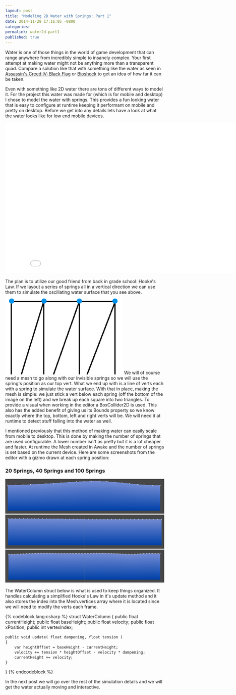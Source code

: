 ```yaml
---
layout: post
title: "Modeling 2D Water with Springs: Part 1"
date: 2014-11-28 17:16:05 -0800
categories:
permalink: water2d-part1
published: true
---
```



Water is one of those things in the world of game development that can range anywhere from incredibly simple to insanely complex. Your first attempt at making water might not be anything more than a transparent quad. Compare a solution like that with something like the water as seen in [Assassin's Creed IV: Black Flag](https://www.google.com/search?q=Assassin%27s+Creed+IV:+Black+Flag+water&tbm=isch) or [Bioshock](https://www.google.com/search?q=bioshock+water&tbm=isch) to get an idea of how far it can be taken.

<!-- more -->

Even with something like 2D water there are tons of different ways to model it. For the project this water was made for (which is for mobile and desktop) I chose to model the water with springs. This provides a fun looking water that is easy to configure at runtime keeping it performant on mobile and pretty on desktop. Before we get into any details lets have a look at what the water looks like for low end mobile devices.


<iframe src="//gfycat.com/ifr/HelpfulThickGopher" frameborder="0" scrolling="no" width="846" height="476" style="-webkit-backface-visibility: hidden;" ></iframe>



The plan is to utilize our good friend from back in grade school: Hooke's Law. If we layout a series of springs all in a vertical direction we can use them to simulate the oscillating water surface that you see above. ![](/images/posts/water2d/verts.png) We will of course need a mesh to go along with our invisible springs so we will use the spring's position as our top vert. What we end up with is a line of verts each with a spring to simulate the water surface. With that in place, making the mesh is simple: we just stick a vert below each spring (off the bottom of the image on the left) and we break up each square into two triangles. To provide a visual when working in the editor a BoxCollider2D is used. This also has the added benefit of giving us its Bounds property so we know exactly where the top, bottom, left and right verts will be. We will need it at runtime to detect stuff falling into the water as well.


I mentioned previously that this method of making water can easily scale from mobile to desktop. This is done by making the number of springs that are used configurable. A lower number isn't as pretty but it is a lot cheaper and faster. At runtime the Mesh created in Awake and the number of springs is set based on the current device. Here are some screenshots from the editor with a gizmo drawn at each spring position:


### 20 Springs, 40 Springs and 100 Springs
![](/images/posts/water2d/water20.png)
![](/images/posts/water2d/water40.png)
![](/images/posts/water2d/water100.png)


The WaterColumn struct below is what is used to keep things organized. It handles calculating a simplified Hooke's Law in it's update method and it also stores the index into the Mesh.vertices array where it is located since we will need to modify the verts each frame.


{% codeblock lang:csharp %}
struct WaterColumn
{
	public float currentHeight;
	public float baseHeight;
	public float velocity;
	public float xPosition;
	public int vertexIndex;

	public void update( float dampening, float tension )
	{
		var heightOffset = baseHeight - currentHeight;
		velocity += tension * heightOffset - velocity * dampening;
		currentHeight += velocity;
	}
}
{% endcodeblock %}


In the next post we will go over the rest of the simulation details and we will get the water actually moving and interactive.